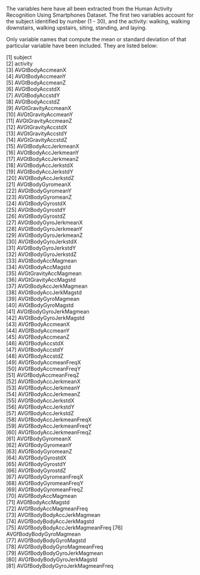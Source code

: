 The variables here have all been extracted from the Human Activity Recognition Using Smartphones Dataset. The first two variables account for the subject identified by number (1 - 30), and the activity: walking, walking downstairs, walking upstairs, siting, standing, and laying.  

Only variable names that compute the mean or standard deviation of that particular variable have been included. They are listed below: 
 
 [1] subject                        
 [2] activity                       
 [3] AVGtBodyAccmeanX               
 [4] AVGtBodyAccmeanY               
 [5] AVGtBodyAccmeanZ               
 [6] AVGtBodyAccstdX                
 [7] AVGtBodyAccstdY                
 [8] AVGtBodyAccstdZ                
 [9] AVGtGravityAccmeanX            
[10] AVGtGravityAccmeanY            
[11] AVGtGravityAccmeanZ            
[12] AVGtGravityAccstdX            
[13] AVGtGravityAccstdY            
[14] AVGtGravityAccstdZ             
[15] AVGtBodyAccJerkmeanX           
[16] AVGtBodyAccJerkmeanY           
[17] AVGtBodyAccJerkmeanZ           
[18] AVGtBodyAccJerkstdX            
[19] AVGtBodyAccJerkstdY            
[20] AVGtBodyAccJerkstdZ            
[21] AVGtBodyGyromeanX              
[22] AVGtBodyGyromeanY              
[23] AVGtBodyGyromeanZ              
[24] AVGtBodyGyrostdX               
[25] AVGtBodyGyrostdY               
[26] AVGtBodyGyrostdZ               
[27] AVGtBodyGyroJerkmeanX          
[28] AVGtBodyGyroJerkmeanY          
[29] AVGtBodyGyroJerkmeanZ          
[30] AVGtBodyGyroJerkstdX           
[31] AVGtBodyGyroJerkstdY           
[32] AVGtBodyGyroJerkstdZ           
[33] AVGtBodyAccMagmean             
[34] AVGtBodyAccMagstd              
[35] AVGtGravityAccMagmean         
[36] AVGtGravityAccMagstd          
[37] AVGtBodyAccJerkMagmean        
[38] AVGtBodyAccJerkMagstd         
[39] AVGtBodyGyroMagmean            
[40] AVGtBodyGyroMagstd           
[41] AVGtBodyGyroJerkMagmean        
[42] AVGtBodyGyroJerkMagstd         
[43] AVGfBodyAccmeanX               
[44] AVGfBodyAccmeanY               
[45] AVGfBodyAccmeanZ               
[46] AVGfBodyAccstdX                
[47] AVGfBodyAccstdY                
[48] AVGfBodyAccstdZ                
[49] AVGfBodyAccmeanFreqX           
[50] AVGfBodyAccmeanFreqY           
[51] AVGfBodyAccmeanFreqZ           
[52] AVGfBodyAccJerkmeanX           
[53] AVGfBodyAccJerkmeanY           
[54] AVGfBodyAccJerkmeanZ           
[55] AVGfBodyAccJerkstdX            
[56] AVGfBodyAccJerkstdY            
[57] AVGfBodyAccJerkstdZ            
[58] AVGfBodyAccJerkmeanFreqX       
[59] AVGfBodyAccJerkmeanFreqY       
[60] AVGfBodyAccJerkmeanFreqZ       
[61] AVGfBodyGyromeanX              
[62] AVGfBodyGyromeanY              
[63] AVGfBodyGyromeanZ              
[64] AVGfBodyGyrostdX               
[65] AVGfBodyGyrostdY               
[66] AVGfBodyGyrostdZ               
[67] AVGfBodyGyromeanFreqX          
[68] AVGfBodyGyromeanFreqY          
[69] AVGfBodyGyromeanFreqZ          
[70] AVGfBodyAccMagmean             
[71] AVGfBodyAccMagstd              
[72] AVGfBodyAccMagmeanFreq        
[73] AVGfBodyBodyAccJerkMagmean     
[74] AVGfBodyBodyAccJerkMagstd      
[75] AVGfBodyBodyAccJerkMagmeanFreq 
[76] AVGfBodyBodyGyroMagmean        
[77] AVGfBodyBodyGyroMagstd         
[78] AVGfBodyBodyGyroMagmeanFreq    
[79] AVGfBodyBodyGyroJerkMagmean    
[80] AVGfBodyBodyGyroJerkMagstd     
[81] AVGfBodyBodyGyroJerkMagmeanFreq
